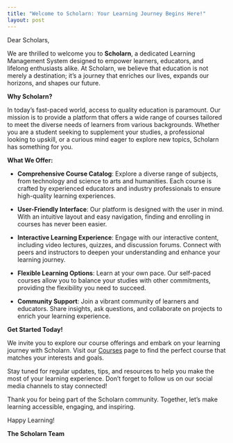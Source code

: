 ```yaml
---
title: "Welcome to Scholarn: Your Learning Journey Begins Here!"
layout: post
---
```


Dear Scholars,

We are thrilled to welcome you to **Scholarn**, a dedicated Learning Management System designed to empower learners, educators, and lifelong enthusiasts alike. At Scholarn, we believe that education is not merely a destination; it’s a journey that enriches our lives, expands our horizons, and shapes our future.

**Why Scholarn?**

In today’s fast-paced world, access to quality education is paramount. Our mission is to provide a platform that offers a wide range of courses tailored to meet the diverse needs of learners from various backgrounds. Whether you are a student seeking to supplement your studies, a professional looking to upskill, or a curious mind eager to explore new topics, Scholarn has something for you.

**What We Offer:**

- **Comprehensive Course Catalog**: Explore a diverse range of subjects, from technology and science to arts and humanities. Each course is crafted by experienced educators and industry professionals to ensure high-quality learning experiences.

- **User-Friendly Interface**: Our platform is designed with the user in mind. With an intuitive layout and easy navigation, finding and enrolling in courses has never been easier.

- **Interactive Learning Experience**: Engage with our interactive content, including video lectures, quizzes, and discussion forums. Connect with peers and instructors to deepen your understanding and enhance your learning journey.

- **Flexible Learning Options**: Learn at your own pace. Our self-paced courses allow you to balance your studies with other commitments, providing the flexibility you need to succeed.

- **Community Support**: Join a vibrant community of learners and educators. Share insights, ask questions, and collaborate on projects to enrich your learning experience.

**Get Started Today!**

We invite you to explore our course offerings and embark on your learning journey with Scholarn. Visit our [Courses](#) page to find the perfect course that matches your interests and goals. 

Stay tuned for regular updates, tips, and resources to help you make the most of your learning experience. Don’t forget to follow us on our social media channels to stay connected!

Thank you for being part of the Scholarn community. Together, let’s make learning accessible, engaging, and inspiring.

Happy Learning!

**The Scholarn Team**